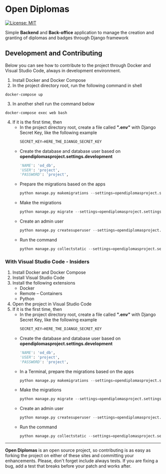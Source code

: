# Open Diplomas
[![License: MIT](https://img.shields.io/badge/License-MIT-yellow.svg)](https://opensource.org/licenses/MIT)

Simple **Backend** and **Back-office** application to manage the creation and granting of diplomas and badges through Django framework

## Development and Contributing

Below you can see how to contribute to the project through Docker and Visual Studio Code, always in development environment.

1.  Install Docker and Docker Compose
2.  In the project directory root, run the following command in shell
```docker
docker-compose up
```
3. In another shell run the command below
```docker
docker-compose exec web bash 
```
4.  If it is the first time, then 
    -   In the project directory root, create a file called **".env"** with Django Secret Key, like the following example
        ```python
        SECRET_KEY=HERE_THE_DJANGO_SECRET_KEY
        ```
    -   Create the database and database user based on **opendiplomasproject.settings.development**
        ```python
        'NAME': 'od_db',
        'USER': 'project',
        'PASSWORD': 'project',
        ```
	-	Prepare the migrations based on the apps
        ```python
        python manage.py makemigrations --settings=opendiplomasproject.settings.development
        ```
    -  Make the migrations
        ```python
        python manage.py migrate --settings=opendiplomasproject.settings.development
        ```
    -   Create an admin user
        ```python
        python manage.py createsuperuser --settings=opendiplomasproject.settings.development
        ```
    -  Run the command
        ```python
        python manage.py collectstatic --settings=opendiplomasproject.settings.development
        ```

### With Visual Studio Code - Insiders
1.  Install Docker and Docker Compose
2.  Install Visual Studio Code
3.  Install the following extensions
    - Docker
    - Remote – Containers
    - Python
4.  Open the project in Visual Studio Code
5.  If it is the first time, then
    -   In the project directory root, create a file called **".env"** with Django Secret Key, like the following example
        ```python
        SECRET_KEY=HERE_THE_DJANGO_SECRET_KEY
        ```
    -   Create the database and database user based on **opendiplomasproject.settings.development**
        ```python
        'NAME': 'od_db',
        'USER': 'project',
        'PASSWORD': 'project',
        ```
    -   In a Terminal, prepare the migrations based on the apps
        ```python
        python manage.py makemigrations --settings=opendiplomasproject.settings.development
        ```
    -   Make the migrations
        ```python
        python manage.py migrate --settings=opendiplomasproject.settings.development
        ```
    -   Create an admin user
        ```python
        python manage.py createsuperuser --settings=opendiplomasproject.settings.development
        ```
    -   Run the command
        ```python
        python manage.py collectstatic --settings=opendiplomasproject.settings.development
        ```
---
**Open Diplomas**  is an open source project, so contributing is as easy as forking the project on either of these sites and committing your enhancements. Please, don't forget include always tests. If you are fixing a bug, add a test that breaks before your patch and works after.